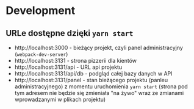 # Development

## URLe dostępne dzięki `yarn start`

- http://localhost:3000 - bieżący projekt, czyli panel administracyjny (`webpack-dev-server`)
- http://localhost:3131 - strona pizzerii dla kientów
- http://localhost:3131/api - URL api projektu
- http://localhost:3131/api/db - podgląd całej bazy danych w API
- http://localhost:3131/panel - stan bieżącego projektu (panleu administracyjnego) z momentu uruchomienia `yarn start` (strona pod tym adresem nie będzie się zmieniała "na żywo" wraz ze zmianami wprowadzanymi w plikach projektu)